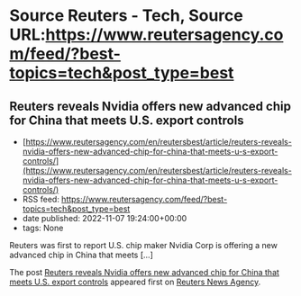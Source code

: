 # Source Reuters - Tech, Source URL:https://www.reutersagency.com/feed/?best-topics=tech&post_type=best

## Reuters reveals Nvidia offers new advanced chip for China that meets U.S. export controls
 - [https://www.reutersagency.com/en/reutersbest/article/reuters-reveals-nvidia-offers-new-advanced-chip-for-china-that-meets-u-s-export-controls/](https://www.reutersagency.com/en/reutersbest/article/reuters-reveals-nvidia-offers-new-advanced-chip-for-china-that-meets-u-s-export-controls/)
 - RSS feed: https://www.reutersagency.com/feed/?best-topics=tech&post_type=best
 - date published: 2022-11-07 19:24:00+00:00
 - tags: None

<p>Reuters was first to report U.S. chip maker Nvidia Corp is offering a new advanced chip in China that meets [&#8230;]</p>
<p>The post <a href="https://www.reutersagency.com/en/reutersbest/article/reuters-reveals-nvidia-offers-new-advanced-chip-for-china-that-meets-u-s-export-controls/" rel="nofollow">Reuters reveals Nvidia offers new advanced chip for China that meets U.S. export controls</a> appeared first on <a href="https://www.reutersagency.com/en/" rel="nofollow">Reuters News Agency</a>.</p>

